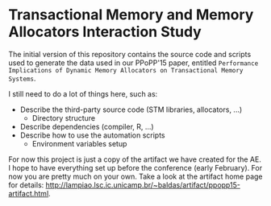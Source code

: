 Transactional Memory and Memory Allocators Interaction Study
===============

The initial version of this repository contains the source code and scripts
used to generate the data used in our PPoPP'15 paper, entitled `Performance 
Implications of Dynamic Memory Allocators on Transactional Memory Systems`.

I still need to do a lot of things here, such as:

* Describe the third-party source code (STM libraries, allocators, ...)
  * Directory structure
* Describe dependencies (compiler, R, ...)
* Describe how to use the automation scripts
  * Environment variables setup

For now this project is just a copy of the artifact we have created for the AE.
I hope to have everything set up before the conference (early February). For
now you are pretty much on your own. Take a look at the artifact home page for
details: http://lampiao.lsc.ic.unicamp.br/~baldas/artifact/ppopp15-artifact.html.
